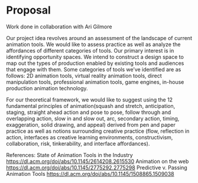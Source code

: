 # Proposal

Work done in collaboration with Ari Gilmore

Our project idea revolves around an assessment of the landscape of current animation tools. We would like to assess practice as well as analyze the affordances of different categories of tools. Our primary interest is in identifying opportunity spaces. We intend to construct a design space to map out the types of production enabled by existing tools and audiences that engage with them. Some categories of tools we’ve identified are as follows: 2D animation tools, virtual reality animation tools, direct manipulation tools, professional animation tools, game engines, in-house production animation technology.

For our theoretical framework, we would like to suggest using the 12 fundamental principles of animation(squash and stretch, anticipation, staging, straight ahead action and pose to pose, follow through and overlapping action, slow in and slow out, arc, secondary action, timing, exaggeration, solid drawing, and appeal) derived from pen and paper practice as well as notions surrounding creative practice (flow, reflection in action, interfaces as creative learning environments, constructivism, collaboration, risk, tinkerability, and interface affordances).

References:
State of Animation Tools in the Industry
https://dl.acm.org/doi/abs/10.1145/2614208.2615530
Animation on the web
https://dl.acm.org/doi/abs/10.1145/2775292.2775298
Predictive v. Passing Animation Tools
https://dl.acm.org/doi/abs/10.1145/1508865.1509038

